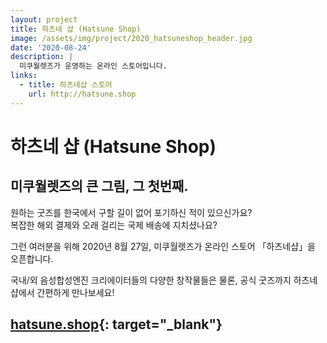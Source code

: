 ```yaml
---
layout: project
title: 하츠네 샵 (Hatsune Shop)
image: /assets/img/project/2020_hatsuneshop_header.jpg
date: '2020-08-24'
description: |
  미쿠월렛즈가 운영하는 온라인 스토어입니다.
links:
  - title: 하츠네샵 스토어
    url: http://hatsune.shop
---
```


# 하츠네 샵 (Hatsune Shop)

## 미쿠월렛즈의 큰 그림, 그 첫번째.

원하는 굿즈를 한국에서 구할 길이 없어 포기하신 적이 있으신가요?  
복잡한 해외 결제와 오래 걸리는 국제 배송에 지치셨나요?

그런 여러분을 위해 2020년 8월 27일, 미쿠월렛즈가 온라인 스토어 「하츠네샵」을 오픈합니다.  

국내/외 음성합성엔진 크리에이터들의 다양한 창작물들은 물론, 공식 굿즈까지 하츠네샵에서 간편하게 만나보세요!

## [hatsune.shop](http://hatsune.shop){: target="_blank"}